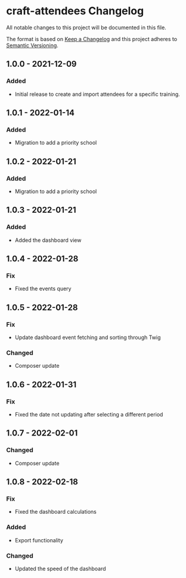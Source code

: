 # craft-attendees Changelog

All notable changes to this project will be documented in this file.

The format is based on [Keep a Changelog](http://keepachangelog.com/) and this project adheres to [Semantic Versioning](http://semver.org/).

## 1.0.0 - 2021-12-09
### Added
- Initial release to create and import attendees for a specific training.

## 1.0.1 - 2022-01-14
### Added
- Migration to add a priority school

## 1.0.2 - 2022-01-21
### Added
- Migration to add a priority school

## 1.0.3 - 2022-01-21
### Added
- Added the dashboard view

## 1.0.4 - 2022-01-28
### Fix
- Fixed the events query

## 1.0.5 - 2022-01-28
### Fix
- Update dashboard event fetching and sorting through Twig
  
### Changed
- Composer update

## 1.0.6 - 2022-01-31
### Fix
- Fixed the date not updating after selecting a different period

## 1.0.7 - 2022-02-01
### Changed
- Composer update

## 1.0.8 - 2022-02-18
### Fix
- Fixed the dashboard calculations

### Added
- Export functionality

### Changed
- Updated the speed of the dashboard

